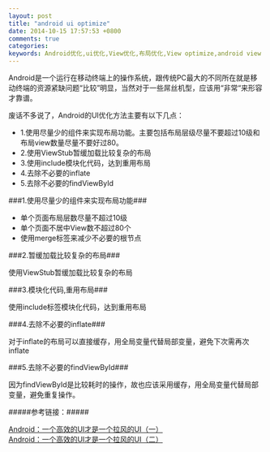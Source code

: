 ```yaml
---
layout: post
title: "android ui optimize"
date: 2014-10-15 17:57:53 +0800
comments: true
categories: 
keywords: Android优化,ui优化,View优化,布局优化,View optimize,android view optimize
---
```


Android是一个运行在移动终端上的操作系统，跟传统PC最大的不同所在就是移动终端的资源紧缺问题“比较”明显，当然对于一些屌丝机型，应该用“非常“来形容才靠谱。

废话不多说了，Android的UI优化方法主要有以下几点：

<!--more-->

 * 1.使用尽量少的组件来实现布局功能。主要包括布局层级尽量不要超过10级和布局view数量尽量不要好过80。
 * 2.使用ViewStub暂缓加载比较复杂的布局
 * 3.使用include模块化代码，达到重用布局
 * 4.去除不必要的inflate
 * 5.去除不必要的findViewById
 
###1.使用尽量少的组件来实现布局功能###

 * 单个页面布局层数尽量不超过10级
 * 单个页面不居中View数不超过80个
 * 使用merge标签来减少不必要的根节点 
 
###2.暂缓加载比较复杂的布局###

  使用ViewStub暂缓加载比较复杂的布局

###3.模块化代码,重用布局###

  使用include标签模块化代码，达到重用布局

###4.去除不必要的inflate###

  对于inflate的布局可以直接缓存，用全局变量代替局部变量，避免下次需再次inflate

###5.去除不必要的findViewById###

  因为findViewById是比较耗时的操作，故也应该采用缓存，用全局变量代替局部变量，避免重复操作。

#####参考链接：#####

  [Android：一个高效的UI才是一个拉风的UI（一）](http://www.cnblogs.com/net168/archive/2014/10/09/4004950.html)<br>
  [Android：一个高效的UI才是一个拉风的UI（二）](http://www.cnblogs.com/net168/p/4017921.html)



